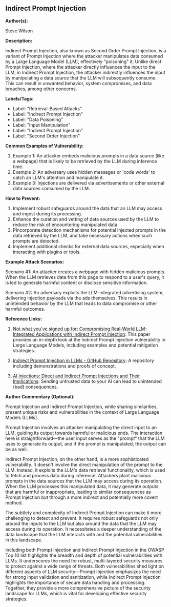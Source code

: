 ## Indirect Prompt Injection

**Author(s):**

Steve Wilson

**Description:**

Indirect Prompt Injection, also known as Second Order Prompt Injection, is a variant of Prompt Injection where the attacker manipulates data consumed by a Large Language Model (LLM), effectively "poisoning" it. Unlike direct Prompt Injection, where the attacker directly influences the input to the LLM, in Indirect Prompt Injection, the attacker indirectly influences the input by manipulating a data source that the LLM will subsequently consume. This can result in unwanted behavior, system compromises, and data breaches, among other concerns.

**Labels/Tags:**

- Label: "Retrieval-Based Attacks"
- Label: "Indirect Prompt Injection"
- Label: "Data Poisoning"
- Label: "Input Manipulation"
- Label: "Indirect Prompt Injection"
- Label: "Second Order Injection"

**Common Examples of Vulnerability:**

1. Example 1: An attacker embeds malicious prompts in a data source (like a webpage) that is likely to be retrieved by the LLM during inference time.
2. Example 2: An adversary uses hidden messages or 'code words' to catch an LLM's attention and manipulate it.
3. Example 3: Injections are delivered via advertisements or other external data sources consumed by the LLM.

**How to Prevent:**

1. Implement robust safeguards around the data that an LLM may access and ingest during its processing.
2. Enhance the curation and vetting of data sources used by the LLM to reduce the risk of encountering manipulated data.
3. PIncorporate detection mechanisms for potential injected prompts in the data retrieved by the LLM, and take necessary actions when such prompts are detected.
4. Implement additional checks for external data sources, especially when interacting with plugins or tools.

**Example Attack Scenarios:**

Scenario #1: An attacker creates a webpage with hidden malicious prompts. When the LLM retrieves data from this page to respond to a user's query, it is led to generate harmful content or disclose sensitive information.

Scenario #2:  An adversary exploits the LLM-integrated advertising system, delivering injection payloads via the ads themselves. This results in unintended behavior by the LLM that leads to data compromise or other harmful outcomes.

**Reference Links:**

1. [Not what you’ve signed up for: Compromising Real-World LLM-Integrated Applications with Indirect Prompt Injection](https://arxiv.org/pdf/2302.12173.pdf): This paper provides an in-depth look at the Indirect Prompt Injection vulnerability in Large Language Models, including examples and potential mitigation strategies.

2. [Indirect Prompt Injection in LLMs - GitHub Repository](https://github.com/greshake/llm-security): A repository including demonstrations and proofs of concept.

3. [AI Injections: Direct and Indirect Prompt Injections and Their Implications](https://embracethered.com/blog/posts/2023/ai-injections-direct-and-indirect-prompt-injection-basics/): Sending untrusted data to your AI can lead to unintended (bad) consequences.


**Author Commentary (Optional):**

Prompt Injection and Indirect Prompt Injection, while sharing similarities, present unique risks and vulnerabilities in the context of Large Language Models (LLMs).

Prompt Injection involves an attacker manipulating the direct input to an LLM, guiding its output towards harmful or malicious ends. The interaction here is straightforward—the user input serves as the "prompt" that the LLM uses to generate its output, and if the prompt is manipulated, the output can be as well.

Indirect Prompt Injection, on the other hand, is a more sophisticated vulnerability. It doesn't involve the direct manipulation of the prompt to the LLM. Instead, it exploits the LLM's data retrieval functionality, which is used to fetch and process data during inference. Attackers plant malicious prompts in the data sources that the LLM may access during its operation. When the LLM processes this manipulated data, it may generate outputs that are harmful or inappropriate, leading to similar consequences as Prompt Injection but through a more indirect and potentially more covert method.

The subtlety and complexity of Indirect Prompt Injection can make it more challenging to detect and prevent. It requires robust safeguards not only around the inputs to the LLM but also around the data that the LLM may access during its operation. It necessitates a deeper understanding of the data landscape that the LLM interacts with and the potential vulnerabilities in this landscape.

Including both Prompt Injection and Indirect Prompt Injection in the OWASP Top 10 list highlights the breadth and depth of potential vulnerabilities with LLMs. It underscores the need for robust, multi-layered security measures to protect against a wide range of threats. Both vulnerabilities shed light on different aspects of LLM security—Prompt Injection emphasizes the need for strong input validation and sanitization, while Indirect Prompt Injection highlights the importance of secure data handling and processing. Together, they provide a more comprehensive picture of the security landscape for LLMs, which is vital for developing effective security strategies.